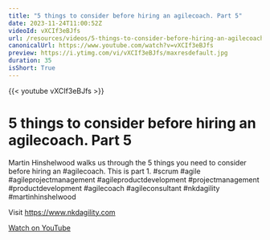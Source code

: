 ```yaml
---
title: "5 things to consider before hiring an agilecoach. Part 5"
date: 2023-11-24T11:00:52Z
videoId: vXCIf3eBJfs
url: /resources/videos/5-things-to-consider-before-hiring-an-agilecoach-part-5
canonicalUrl: https://www.youtube.com/watch?v=vXCIf3eBJfs
preview: https://i.ytimg.com/vi/vXCIf3eBJfs/maxresdefault.jpg
duration: 35
isShort: True
---
```


{{< youtube vXCIf3eBJfs >}}

# 5 things to consider before hiring an agilecoach. Part 5

Martin Hinshelwood walks us through the 5 things you need to consider before hiring an #agilecoach. This is part 1. #scrum #agile #agileprojectmanagement #agileproductdevelopment #projectmanagement #productdevelopment #agilecoach #agileconsultant #nkdagility #martinhinshelwood

Visit https://www.nkdagility.com

[Watch on YouTube](https://www.youtube.com/watch?v=vXCIf3eBJfs)
